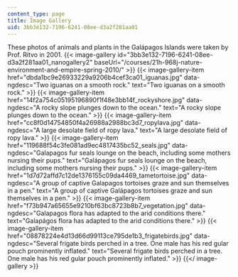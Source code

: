 ```yaml
---
content_type: page
title: Image Gallery
uid: 3bb3e132-7196-6241-08ee-d3a2f281aa01
---
```


These photos of animals and plants in the Galápagos Islands were taken by Prof. Ritvo in 2001.
{{< image-gallery id="3bb3e132-7196-6241-08ee-d3a2f281aa01_nanogallery2" baseUrl="/courses/21h-968j-nature-environment-and-empire-spring-2010/" >}}
{{< image-gallery-item href="dbda1bc9e26933229a9206b4cef3ca01_iguanas.jpg" data-ngdesc="Two iguanas on a smooth rock." text="Two iguanas on a smooth rock." >}}
{{< image-gallery-item href="14f2a754c05195196890f1f48e3bb14f_rockyshore.jpg" data-ngdesc="A rocky slope plunges down to the ocean." text="A rocky slope plunges down to the ocean." >}}
{{< image-gallery-item href="cc8f0d14754850f4a26988a2988bc3d7_ropylava.jpg" data-ngdesc="A large desolate field of ropy lava." text="A large desolate field of ropy lava." >}}
{{< image-gallery-item href="119688f54c3fe081ad9ec4817435bc52_seals.jpg" data-ngdesc="Galapagos fur seals lounge on the beach, including some mothers nursing their pups." text="Galápagos fur seals lounge on the beach, including some mothers nursing their pups." >}}
{{< image-gallery-item href="1d7d72affd7c12de1376155c09da4469_tametortoise.jpg" data-ngdesc="A group of captive Galapagos tortoises graze and sun themselves in a pen." text="A group of captive Galápagos tortoises graze and sun themselves in a pen." >}}
{{< image-gallery-item href="f73b947a65655e9210bf63bc8723b8b7_vegetation.jpg" data-ngdesc="Galapagos flora has adapted to the arid conditions there." text="Galapágos flora has adapted to the arid conditions there." >}}
{{< image-gallery-item href="08878224e4d13d66d99113ce795de1b3_frigatebirds.jpg" data-ngdesc="Several frigate birds perched in a tree. One male has his red gular pouch prominently inflated." text="Several frigate birds perched in a tree. One male has his red gular pouch prominently inflated." >}}
{{</ image-gallery >}}
